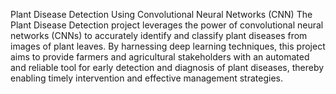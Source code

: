 Plant Disease Detection Using Convolutional Neural Networks (CNN) The Plant Disease Detection project leverages the power of convolutional neural networks (CNNs) to accurately identify and classify plant diseases from images of plant leaves. By harnessing deep learning techniques, this project aims to provide farmers and agricultural stakeholders with an automated and reliable tool for early detection and diagnosis of plant diseases, thereby enabling timely intervention and effective management strategies.
